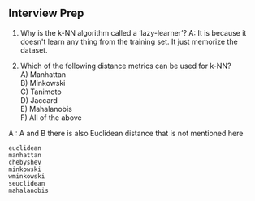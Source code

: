 ## Interview Prep

1. Why is the k-NN algorithm called a ‘lazy-learner’?
A: It is because it doesn't learn any thing from the training set. It just memorize the dataset. 

2. Which of the following distance metrics can be used for k-NN?  
    A) Manhattan  
    B) Minkowski  
    C) Tanimoto  
    D) Jaccard  
    E) Mahalanobis  
    F) All of the above
    
A : A and B there is also Euclidean distance that is not mentioned here

    euclidean
    manhattan
    chebyshev
    minkowski
    wminkowski
    seuclidean
    mahalanobis